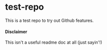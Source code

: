# test-repo
This is a test repo to try out Github features.

#### Disclaimer
This isn't a useful readme doc at all (just sayin'!)

